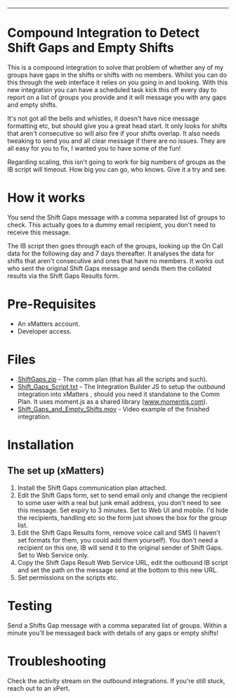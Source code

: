 
---

# Compound Integration to Detect Shift Gaps and Empty Shifts
This is a compound integration to solve that problem of whether any of my groups have gaps in the shifts or shifts with no members.  Whilst you can do this through the web interface it relies on you going in and looking.  With this new integration you can have a scheduled task kick this off every day to report on a list of groups you provide and it will message you with any gaps and empty shifts.

It's not got all the bells and whistles, it doesn't have nice message formatting etc, but should give you a great head start.  It only looks for shifts that aren't consecutive so will also fire if your shifts overlap.  It also needs tweaking to send you and all clear message if there are no issues.  They are all easy for you to fix, I wanted you to have some of the fun!

Regarding scaling, this isn't going to work for big numbers of groups as the IB script will timeout.  How big you can go, who knows.  Give it a try and see.

# How it works

You send the Shift Gaps message with a comma separated list of groups to check.  This actually goes to a dummy email recipient, you don't need to receive this message.  

The IB script then goes through each of the groups, looking up the On Call data for the following day and 7 days thereafter.  It analyses the data for shifts that aren't consecutive and ones that have no members.  It works out who sent the original Shift Gaps message and sends them the collated results via the Shift Gaps Results form.


# Pre-Requisites

* An xMatters account.
* Developer access.


# Files

* [ShiftGaps.zip](ShiftGaps.zip) - The comm plan (that has all the scripts and such).
* [Shift_Gaps_Script.txt](Shift_Gaps_Script.txt) - The Integration Builder JS to setup the outbound integration into xMatters , should you need it standalone to the Comm Plan.  It uses moment.js as a shared library (www.momentjs.com).
* [Shift_Gaps_and_Empty_Shifts.mov](Media/Shift_Gaps_and_Empty_Shifts.mov) - Video example of the finished integration.


# Installation


## The set up (xMatters)

1. Install the Shift Gaps communication plan attached.
2. Edit the Shift Gaps form, set to send email only and change the recipient to some user with a real but junk email address, you don't need to see this message.  Set expiry to 3 minutes.  Set to Web UI and mobile.  I'd hide the recipients, handling etc so the form just shows the box for the group list.
3. Edit the Shift Gaps Results form, remove voice call and SMS (I haven't set formats for them, you could add them yourself).  You don't need a recipient on this one, IB will send it to the original sender of Shift Gaps. Set to Web Service only.
4. Copy the Shift Gaps Result Web Service URL, edit the outbound IB script and set the path on the message send at the bottom to this new URL.
5. Set permissions on the scripts etc.

# Testing

Send a Shifts Gap message with a comma separated list of groups.  Within a minute you'll be messaged back with details of any gaps or empty shifts!


# Troubleshooting

Check the activity stream on the outbound integrations.
If you're still stuck, reach out to an xPert. 
